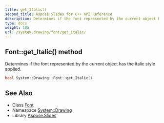 ```yaml
---
title: get_Italic()
second_title: Aspose.Slides for C++ API Reference
description: Determines if the font represented by the current object has the italic style applied.
type: docs
weight: 105
url: /system.drawing/font/get_italic/
---
```

## Font::get_Italic() method


Determines if the font represented by the current object has the italic style applied.

```cpp
bool System::Drawing::Font::get_Italic()
```

## See Also

* Class [Font](../)
* Namespace [System::Drawing](../../)
* Library [Aspose.Slides](../../../)